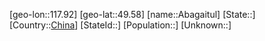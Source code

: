 ﻿---
location: [49.58,117.92]
type: City
SpocWebEntityId: 28639
isDeleted: false
confidential: public
tags:
- geo/City

---

[geo-lon::117.92]
[geo-lat::49.58]
[name::Abagaitul]
[State::]
[Country::[China](geo/Continent/Asia/China.md)]
[StateId::]
[Population::]
[Unknown::]

